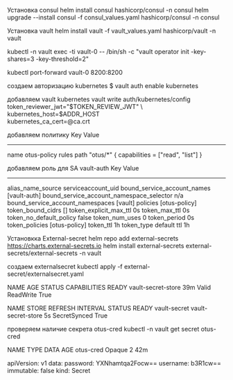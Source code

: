 Установка consul
helm install consul hashicorp/consul -n consul
helm upgrade --install consul -f consul_values.yaml hashicorp/consul -n consul

Установка vault
helm install vault -f vault_values.yaml hashicorp/vault -n vault

kubectl -n vault exec -ti vault-0 -- /bin/sh -c "vault operator init -key-shares=3 -key-threshold=2"

kubectl port-forward vault-0 8200:8200

создаем авторизацию kubernetes
$ vault auth enable kubernetes

добавляем vault kubernetes
vault write auth/kubernetes/config \
        token_reviewer_jwt="$TOKEN_REVIEW_JWT" \
        kubernetes_host=$ADDR_HOST \
        kubernetes_ca_cert=@ca.crt

добавляем политику
Key      Value
---      -----
name     otus-policy
rules    path "otus/*" {
  capabilities = ["read", "list"]
}

добавляем роль для SA vault-auth
Key                                         Value
---                                         -----
alias_name_source                           serviceaccount_uid
bound_service_account_names                 [vault-auth]
bound_service_account_namespace_selector    n/a
bound_service_account_namespaces            [vault]
policies                                    [otus-policy]
token_bound_cidrs                           []
token_explicit_max_ttl                      0s
token_max_ttl                               0s
token_no_default_policy                     false
token_num_uses                              0
token_period                                0s
token_policies                              [otus-policy]
token_ttl                                   1h
token_type                                  default
ttl                                         1h


Установкка External-secret
helm repo add external-secrets https://charts.external-secrets.io
helm install external-secrets external-secrets/external-secrets -n vault

создаем externalsecret
kubectl apply -f external-secret/externalsecret.yaml

NAME                 AGE   STATUS   CAPABILITIES   READY
vault-secret-store   39m   Valid    ReadWrite      True

NAME           STORE                REFRESH INTERVAL   STATUS         READY
vault-secret   vault-secret-store   5s                 SecretSynced   True

проверяем наличие секрета otus-cred
kubectl -n vault get secret otus-cred

NAME        TYPE     DATA   AGE
otus-cred   Opaque   2      42m

apiVersion: v1
data:
  password: YXNhamtqa2Focw==
  username: b3R1cw==
immutable: false
kind: Secret